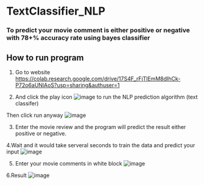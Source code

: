 # TextClassifier_NLP
### To predict your movie comment is either positive or negative with 78+% accuracy rate using bayes classifier
## How to run program

1. Go to website
https://colab.research.google.com/drive/17S4F_rFjTlEmM8dIhCk-P72o6aUNlAoS?usp=sharing&authuser=1

2. And click the play icon
![image](https://user-images.githubusercontent.com/47118475/176946153-033ee66e-d772-48b8-9721-051bf6ccae4e.png)
to run the NLP prediction algorithm (text classifer)

Then click run anyway
![image](https://user-images.githubusercontent.com/47118475/176953478-930a86f7-a341-4ccb-8d41-a80f4f828db6.png)

3. Enter the movie review and the program will predict the result either positive or negative.

4.Wait and it would take serveral seconds to train the data and predict your input
![image](https://user-images.githubusercontent.com/47118475/176946463-70477ee5-9fd5-47cd-8826-60c11978e6de.png)

5. Enter your movie comments in white block
![image](https://user-images.githubusercontent.com/47118475/176946609-dae7bc5b-cc98-4b22-a765-f4cc7b87fe3e.png)

6.Result
![image](https://user-images.githubusercontent.com/47118475/176953285-9b0b31c4-ff88-435b-be02-a5abcd4821e3.png)
